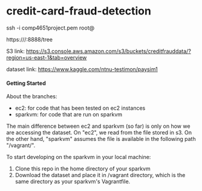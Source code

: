 # credit-card-fraud-detection

ssh -i comp4651project.pem root@<DNS>
  
https:///<DNS>:8888/tree

S3 link: https://s3.console.aws.amazon.com/s3/buckets/creditfrauddata/?region=us-east-1&tab=overview

dataset link: https://www.kaggle.com/ntnu-testimon/paysim1

#### Getting Started
About the branches:
- ec2: for code that has been tested on ec2 instances
- sparkvm: for code that are run on sparkvm

The main difference between ec2 and sparkvm (so far) is only on how we are accessing the dataset. On "ec2", we read from the file stored in s3. On the other hand, "sparkvm" assumes the file is available in the following path "/vagrant/<filename>".
  
To start developing on the sparkvm in your local machine:
1. Clone this repo in the home directory of your sparkvm
2. Download the dataset and place it in /vagrant directory, which is the same directory as your sparkvm's Vagrantfile.

